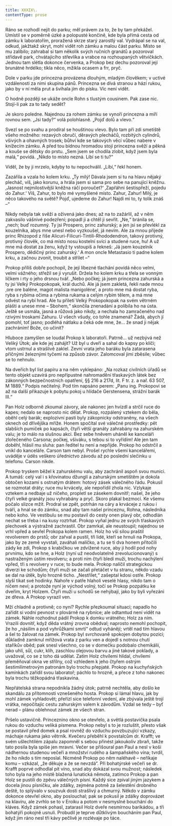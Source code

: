 ```yaml
---
title: XXXIX\.
contentType: prose
---
```


<section>

Ráno se rozhodl nejít do parku; měl právem za to, že by tam překážel. Umístil se v poměrně úzké a polopusté končině, kde byla přímá cesta od zámku k laboratořím, proražená skrze starý zarostlý val. Vydrápal se na val, odkud, jakžtakž skryt, mohl vidět roh zámku a malou část parku. Místo se mu zalíbilo; zahrabal si tam několik svých ručních granátů a pozoroval střídavě park, chvátajícího střevlíka a vrabce na rozhoupaných větvičkách. Jednou tam slétla dokonce červenka, a Prokop bez dechu pozoroval její brunátné hrdélko; tíkla něco, mžikla ocasem a frr, pryč.

Dole v parku jde princezna provázena dlouhým, mladým člověkem; v uctivé vzdálenosti za nimi skupina pánů. Princezna se dívá stranou a hází rukou, jako by v ní měla prut a švihala jím do písku. Víc není vidět.

O hodně později se ukáže oncle Rohn s tlustým cousinem. Pak zase nic. Stojí-li pak za to tady sedět?

Je skoro poledne. Najednou za rohem zámku se vynoří princezna a míří rovnou sem. „Jsi tady?“ volá polohlasně. „Pojď dolů a vlevo.“

Svezl se po svahu a prodíral se houštinou vlevo. Bylo tam při zdi smetiště všeho možného: rezavých obručí, děravých plecháčů, rozbitých cylindrů, všivých a ohavných trosek; bůhví kde se takových věcí vůbec nabere v knížecím zámku. A před tou bídnou hromadou stojí princezna svěží a pěkná a kouše se dětsky do prstu. „Sem jsem se chodila zlobit, když jsem byla malá,“ povídá. „Nikdo to místo nezná. Líbí se ti tu?“

Viděl, že by ji mrzelo, kdyby to tu nepochválil. „Líbí,“ řekl honem.

Zazářila a vzala ho kolem krku. „Ty milý! Dávala jsem si tu na hlavu nějaký plecháč, víš, jako korunu, a hrála jsem si sama pro sebe na panující kněžnu. ‚Jasnost nejmilostivější kněžna ráčí poroučet?‘ ‚Zapřáhni šestispřeží, pojedu do Zahur.‘ Víš, Zahur, to bylo mé vymyšlené místo. Zahur, Zahur! Milý, je něco takového na světě? Pojď, ujedeme do Zahur! Najdi mi to, ty tolik znáš –“

Nikdy nebyla tak svěží a oživená jako dnes; až na to zažárlil, až v něm zakvasilo vášnivé podezření; popadl ji a chtěl ji sevřít. „Ne,“ bránila se, „nech; buď rozumný. Ty jsi Prospero, princ zahurský; a jen jsi se převlékl za kouzelníka, abys mne unesl nebo vyzkoušel, já nevím. Ale za mnou přijede princ Rhizopod z říše Alicuri-Filicuri-Tintili-Rhododendron, takový protivný, protivný člověk, co má místo nosu kostelní svíci a studené ruce, hu! A už mne má dostat za ženu, když ty vstoupíš a řekneš: ‚Já jsem kouzelník Prospero, dědičný princ zahurský.‘ A mon oncle Metastasio ti padne kolem krku, a začnou zvonit, troubit a střílet –“

Prokop příliš dobře pochopil, že její líbezné tlachání povídá něco velmi, velmi vážného; střežil se ji vyrušit. Držela ho kolem krku a třela se vonným líčkem i rty o jeho drsnou tvář. „Nebo počkej; já jsem princezna zahurská a ty jsi Velký Prokopokopak, král duchů. Ale já jsem zakletá, řekli nade mnou ‚ore ore baléne, magot malista manigoléne‘, a proto mne má dostat ryba, ryba s rybíma očima a rybíma rukama a celým rybím tělem, a má mne odvést na rybí hrad. Ale tu přiletí Velký Prokopokopak na svém větrném plášti a unese mne – Sbohem,“ skončila znenadání a políbila ho na ústa. Ještě se usmála, jasná a růžová jako nikdy, a nechala ho zamračeného nad rzivými troskami Zahuru. U všech všudy, co tohle znamená? Žádá, abych jí pomohl, toť jasno; podléhá nátlaku a čeká ode mne, že… že snad ji nějak zachráním! Bože, co učinit?

Hluboce zamyšlen se loudal Prokop k laboratoři. Patrně… už nezbývá než Veliký Útok; ale kde jej zahájit? Už byl u dveří a sahal do kapsy po klíči; vtom ustrnul a strašlivě zaklel. Zevní vrata jeho baráku byla zatarasena příčnými železnými tyčemi na způsob závor. Zalomcoval jimi zběsile; vůbec se to nehnulo.

Na dveřích byl list papíru a na něm vyklepáno: „Na rozkaz civilních úřadů se tento objekt uzavírá pro nepřípustné nahromadění třaskavých látek bez zákonných bezpečnostních opatření, §§ 216 a 217d, lit. F tr. z. a nař. 63 507, M 1889.“ Podpis nečitelný. Pod tím napsáno perem: „Panu ing. Prokopovi se až na další přikazuje k pobytu pokoj u hlídače Gerstensena, strážní barák III.“

Pan Holz odborně zkoumal závory, ale nakonec jen hvízdl a strčil ruce do kapes; nedalo se naprosto nic dělat. Prokop, rozpálený vztekem do běla, oběhl celý barák; explozivní pasti byly zákopnicky odstraněny, na všech oknech od dřívějška mříže. Honem spočítal své válečné prostředky: pět slabších pumiček po kapsách, čtyři větší granáty zahrabány na zahurském valu; je to málo na slušnou akci. Bez sebe hněvem uháněl ke kanceláři zlořečeného Carsona; počkej, všiváku, s tebou si to vyřídím! Ale jen tam doběhl, hlásil mu sluha: pan ředitel tu není a nepřijde. Prokop ho odstrčil a vnikl do kanceláře. Carson tam nebyl. Prošel rychle všemi kancelářemi, uváděje v úděs veškero úřednictvo závodu až po poslední slečinku u telefonu. Carson nikde.

Prokop tryskem běžel k zahurskému valu, aby zachránil aspoň svou munici. A tumáš: celý val i s křovinatou džunglí a zahurským smetištěm je dokola obtočen kozami s ostnatým drátem: hotový zásek válečného řádu. Pokusil se rozmotat dráty; ruce mu krvácely, ale nepořídil zhola nic. Vzlykaje vztekem a nedbaje už ničeho, propletl se zásekem dovnitř; našel, že jeho čtyři velké granáty jsou vyhrabány a pryč. Skoro plakal bezmocí. Ke všemu počalo slizce mžít. Prodral se zpět, potrhán na cáry a krváceje z rukou i tváří, a hnal se do zámku, snad aby tam našel princeznu, Rohna, následníka nebo koho. Ve vestibulu se mu postavil do cesty onen plavý obr, odhodlán nechat se třeba i na kusy roztrhat. Prokop vyňal jednu ze svých třaskavých plechovek a výstražně zachrastil. Obr zamrkal, ale neustoupil; najednou se vrhl vpřed a sevřel Prokopa kolem ramen. Holz ho vší silou praštil revolverem do prstů; obr zařval a pustil, tři lidé, kteří se hrnuli na Prokopa, jako by ze země vyvstali, zaváhali maličko, a tu se ti dva honem přitočili zády ke zdi, Prokop s krabičkou ve zdvižené ruce, aby ji hodil pod nohy prvnímu, kdo se hne, a Holz (nyní už neodvolatelně zrevolucionovaný) s nastraženým ústím revolveru; a proti nim čtyři bledí muži, trochu nachýlení vpřed, tři s revolvery v ruce; to bude mela. Prokop nalíčil strategickou diverzi ke schodům; čtyři muži se začali přetáčet v tu stranu, někdo vzadu se dal na útěk, bylo hrozně ticho. „Nestřílet,“ zašeptal kdosi ostře. Prokop slyší tikat své hodinky. Nahoře v patře hlaholí veselé hlasy, nikdo tam o ničem neví; a protože nyní je východ volný, točí se Prokop pozpátku ke dveřím, kryt Holzem. Čtyři muži u schodů se nehýbají, jako by byli vyřezáni ze dřeva. A Prokop vyrazil ven.

Mží chladně a protivně; co nyní? Rychle přezkoumal situaci; napadlo ho zařídit si vodní pevnost v plovárně na rybníce; ale odtamtud není vidět na zámek. Náhle rozhodnut pádil Prokop k domku vrátného; Holz za ním. Vrazili dovnitř, když děda vrátný zrovna obědval; naprosto nemohl pochopit, že ho „násilím a pod vyhrůžkami smrtí“ odtud vyhánějí; vrtěl nad tím hlavou a šel to žalovat na zámek. Prokop byl svrchovaně spokojen dobytou pozicí; důkladně zamknul mřížová vrata z parku ven a dojedl s notnou chutí staříkův oběd; pak snesl všechno, co se v domečku podobalo chemikálii, jako uhlí, sůl, cukr, klih, zaschlou olejovou barvu a jiné takové poklady, a uvažoval, co se z toho dá udělat. Zatím Holz chvílemi hlídal, chvílemi přeměňoval okna ve střílny, což vzhledem k jeho čtyřem ostrým šestimilimetrovým patronám bylo trochu přepjaté. Prokop na kuchyňských kamínkách zařídil svou laboratoř; páchlo to hrozně, a přece z toho nakonec byla trochu těžkopádná třaskavina.

Nepřátelská strana nepodnikla žádný útok; patrně nechtěla, aby došlo ke skandálu za přítomnosti vznešeného hosta. Prokop si lámal hlavu, jak by mohl zámek vyhladovět; přeřízl sice telefonní vedení, ale zbývala ještě trojí vrátka, nepočítajíc cestu zahurským valem k závodům. Vzdal se tedy – byť nerad – plánu oblehnout zámek ze všech stran.

Pršelo ustavičně. Princeznino okno se otevřelo, a světlá postavička psala rukou do vzduchu veliká písmena. Prokop nebyl s to je rozluštit, přesto však se postavil před domek a psal rovněž do vzduchu povzbuzující vzkazy, máchaje rukama jako větrník. Kvečeru přeběhl k povstalcům dr. Krafft; ve svém ušlechtilém zápalu zapomněl s sebou přinést jakoukoliv zbraň, takže tato posila byla spíše jen mravní. Večer se přišoural pan Paul a nesl v koši nádhernou studenou večeři a množství rudého a šampaňského vína; tvrdil, že ho nikdo s tím neposlal. Nicméně Prokop po něm naléhavě – neříkaje komu – vzkázal, „že děkuje a že se nevzdá“. Při bohatýrské večeři se dr. Krafft poprvé odhodlal pít víno, snad aby dokázal svou mužnost; následek toho byla na jeho místě blažená lunatická němota, zatímco Prokop a pan Holz se pustili do zpěvu válečných písní. Každý sice zpíval jiným jazykem a docela jinou písničku, ale zdálky, zejména potmě za šelestění drobného deště, to splývalo v souzvuk dosti strašlivý a chmurný. Někdo v zámku dokonce otevřel okno, aby poslouchal; pak se pokusil je zdálky doprovázet na klavíru, ale zvrhlo se to v Eroiku a potom v nesmyslné bouchání do kláves. Když zámek pohasl, zatarasil Holz dveře nesmírnou barikádou, a tři bohatýři pokojně usnuli. Probudil je teprve důtklivým boucháním pan Paul, když jim ráno nesl tři kávy pečlivě je rozlévaje po táce.

</section>

[^1]: Brizance (franc.) – tříštivost. _Pozn. red_.

[^2]: Ve velkém. _Pozn. red_.

[^3]: Kupředu! _Pozn. red_.

[^4]: Ulstr – těžký zimní kabát. _Pozn. red_.

[^5]: Frýzek – vlys. _Pozn. red_.

[^6]: Překlad O. Vaňorného (1921).

[^7]: Amence (lat.) – zmatenost. _Pozn. red_.

[^8]: Divinace (lat.) – tušení, předvídání. _Pozn. red_.

[^9]: Kybelé, podle řecké mytologie maloasijská „velká matka bohů“, matka veškerého života. _Pozn. red_.

[^10]: L. Buchner (1824–1899) – něm. lékař a filozof s radikálně materialistickými názory. _Pozn. red_.

[^11]: Bootes (lat.) – souhvězdí Pastýře. _Pozn. red_.

[^12]: Ženerózní /generózní (franc.) – šlechetný. _Pozn. red_.

[^13]: Očekávám tě, P. S. Pozor, K. dorazil z Hamburku… _Pozn. red_.

[^14]: Jinak na to K. přijde. _Pozn. red_.

[^15]: „Jednomu jest vznešenou, nebeskou bohyní, druhému vydatnou krávou, která mu dává mléko.“ Schillerův epigram, překlad O. Vaňorný. _Pozn. red_.

[^16]: Nauen – německé město, v němž byla r. 1906 založena nejstarší německá radiostanice. _Pozn. red._

[^17]: Makao /macao – karetní hra. _Pozn. red_.

[^18]: Aiás – hrdina Homérovy Iliady, nejvyšší a nejsilnější ze všech Achájců. _Pozn. red_.

[^19]: Laissez-passer (franc.) – propustka. _Pozn. red_.

[^20]: Chaise longue (franc.) – lehátko. _Pozn. red_.

[^21]: Želví polévka. _Pozn. red_.

[^22]: Bej / beg (tur.) – islámský panovník, později nižší hodnostář či úředník. _Pozn. red_.

[^23]: Galop (franc.) – klus. _Pozn. red_.

[^24]: Fraktura femoris (lat.) – zlomenina stehenní kosti. _Pozn. red_.

[^25]: Swedenborg, Imanuel (1688–1772) – švéd. přírodovědec, známý mj. svými teozofickými vizemi. _Pozn. red_.

[^26]: Cousine (franc.) – bratranec. _Pozn. red_.

[^27]: Můj strýc. _Pozn. red_.

[^28]: Velký umělec. _Pozn. red_.

[^29]: Učitel tance. _Pozn. red_.

[^30]: Elože (řec.) – chvalořeč, pochvala. _Pozn. red_.

[^31]: To je hloupé. _Pozn. red_.

[^32]: Kakemono (jap.) – svitkový závěsný obraz. _Pozn. red_.

[^33]: Konfinace – úřední příkaz k pobytu na určeném místě, omezení volného pohybu. _Pozn. red_.

[^34]: Inkulpace – obvinění. _Pozn. red_.

[^35]: Dernier cri (franc.) – dosl. poslední výkřik. _Pozn. red_.

[^36]: Komtur (franc.) – vyšší hodnostář rytířského řádu. _Pozn. red_.

[^37]: Dreadnought (angl.) – pův. název bitevní lodi (Ničeho se neboj), obecné označení pro takový typ lodí. _Pozn. red_.

[^38]: Velmi laskavý. _Pozn. red_.

[^39]: Bunčuk (tur.) – vojenský odznak (žerď s koňským ohonem). _Pozn. red_.

[^40]: Extra statum (lat.) – mimo stav, mimořádně. _Pozn. red_.

[^41]: Sapér (franc.) – ženista. _Pozn. red_.

[^42]: Peignoir (franc.) – župan. _Pozn. red_.

[^43]: Kontribuce – peněžní dávky vymáhané okupační mocí na obyvatelstvu obsazeného území. _Pozn. red_.

[^44]: Tastr (něm.) – tlačítko, vypínač. _Pozn. red_.

[^45]: Sláva vítězství! _Pozn. red_.

[^46]: Mitrajéza (z franc. mitrailleuse) – palná zbraň, předchůdce kulometu. _Pozn. red_.

